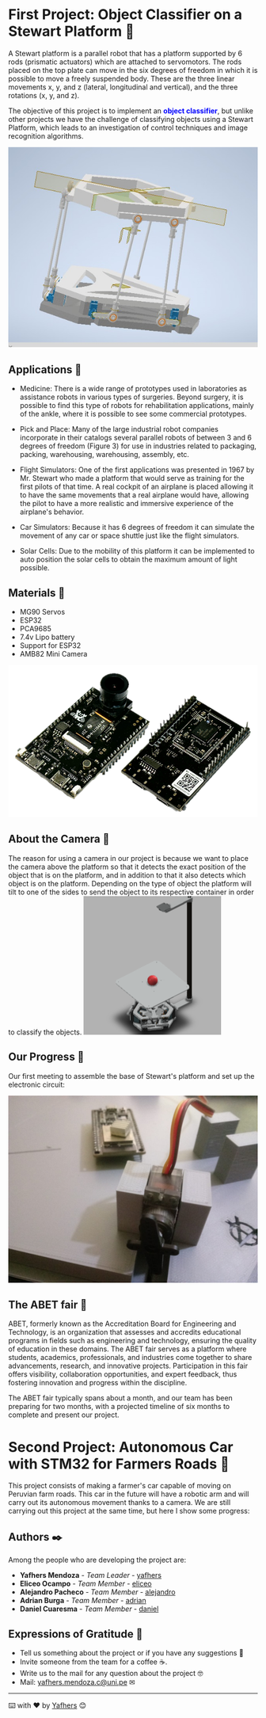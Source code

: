 # First Project: Object Classifier on a Stewart Platform 🐲

A Stewart platform is a parallel robot that has a platform supported by 6 rods (prismatic actuators) which are attached to servomotors. The rods placed on the top plate can move in the six degrees of freedom in which it is possible to move a freely suspended body. These are the three linear movements x, y, and z (lateral, longitudinal and vertical), and the three rotations (x, y, and z).

The objective of this project is to implement an <span style="color:blue; font-weight:bold;">object classifier</span>, but unlike other projects we have the challenge of classifying objects using a Stewart Platform, which leads to an investigation of control techniques and image recognition algorithms.

![Texto alternativo](https://github.com/Yafhers/Stewart-Platform-FIEE-UNI/blob/main/Stewart%20Platform%20FIEE%20UNI/Images/FirstDesign.png)

## Applications 🚀

* Medicine: There is a wide range of prototypes used in laboratories as assistance robots in various types of surgeries. Beyond surgery, it is possible to find this type of robots for rehabilitation applications, mainly of the ankle, where it is possible to see some commercial prototypes.

* Pick and Place: Many of the large industrial robot companies incorporate in their catalogs several parallel robots of between 3 and 6 degrees of freedom (Figure 3) for use in industries related to packaging, packing, warehousing, warehousing, assembly, etc.

* Flight Simulators: One of the first applications was presented in 1967 by Mr. Stewart who made a platform that would serve as training for the first pilots of that time. A real cockpit of an airplane is placed allowing it to have the same movements that a real airplane would have, allowing the pilot to have a more realistic and immersive experience of the airplane's behavior.

* Car Simulators: Because it has 6 degrees of freedom it can simulate the movement of any car or space shuttle just like the flight simulators.

* Solar Cells: Due to the mobility of this platform it can be implemented to auto position the solar cells to obtain the maximum amount of light possible.

## Materials 👻

* MG90 Servos
* ESP32
* PCA9685
* 7.4v Lipo battery
* Support for ESP32
* AMB82 Mini Camera

![Texto alternativo](https://github.com/Yafhers/Stewart-Platform-FIEE-UNI/blob/main/Stewart%20Platform%20FIEE%20UNI/Images/AMB82Mini.png)

## About the Camera 🎲

The reason for using a camera in our project is because we want to place the camera above the platform so that it detects the exact position of the object that is on the platform, and in addition to that it also detects which object is on the platform. Depending on the type of object the platform will tilt to one of the sides to send the object to its respective container in order to classify the objects.
![Texto alternativo](https://github.com/Yafhers/Stewart-Platform-FIEE-UNI/blob/main/Stewart%20Platform%20FIEE%20UNI/Images/CameraSupport.png)

## Our Progress 🎃

Our first meeting to assemble the base of Stewart's platform and set up the electronic circuit:

![Texto alternativo](https://github.com/Yafhers/Stewart-Platform-FIEE-UNI/blob/main/Stewart%20Platform%20FIEE%20UNI/Images/1.jpg)

## The ABET fair 🎨

ABET, formerly known as the Accreditation Board for Engineering and Technology, is an organization that assesses and accredits educational programs in fields such as engineering and technology, ensuring the quality of education in these domains. The ABET fair serves as a platform where students, academics, professionals, and industries come together to share advancements, research, and innovative projects. Participation in this fair offers visibility, collaboration opportunities, and expert feedback, thus fostering innovation and progress within the discipline.

The ABET fair typically spans about a month, and our team has been preparing for two months, with a projected timeline of six months to complete and present our project.

# Second Project: Autonomous Car with STM32 for Farmers Roads 🐲

This project consists of making a farmer's car capable of moving on Peruvian farm roads. This car in the future will have a robotic arm and will carry out its autonomous movement thanks to a camera. We are still carrying out this project at the same time, but here I show some progress:



## Authors ✒️

Among the people who are developing the project are:

* **Yafhers Mendoza** - *Team Leader* - [yafhers](https://www.linkedin.com/in/yafhers-alonso-mendoza-c%C3%A9spedes-793655268/)
* **Eliceo Ocampo** - *Team Member* - [eliceo](https://www.linkedin.com/in/ocampo-ccoicca-eliceo-5b42a2221/)
* **Alejandro Pacheco** - *Team Member* - [alejandro](#fulanito-de-tal)
* **Adrian Burga** - *Team Member* - [adrian](#fulanito-de-tal)
* **Daniel Cuaresma** - *Team Member* - [daniel](#fulanito-de-tal)

## Expressions of Gratitude 🎁

* Tell us something about the project or if you have any suggestions 📢
* Invite someone from the team for a coffee ☕. 
* Write us to the mail for any question about the project 🤓
* Mail: yafhers.mendoza.c@uni.pe ✉
  
---
⌨️ with ❤️ by [Yafhers](https://github.com/Yafhers) 😊
